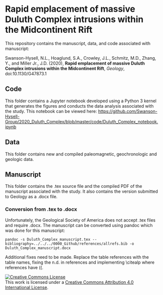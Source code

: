 # Rapid emplacement of massive Duluth Complex intrusions within the Midcontinent Rift

This repository contains the manuscript, data, and code associated with manuscript: 

Swanson-Hysell, N.L., Hoaglund, S.A., Crowley, J.L., Schmitz, M.D., Zhang, Y., and Miller Jr., J.D. (2020), **Rapid emplacement of massive Duluth Complex intrusions within the Midcontinent Rift**, *Geology*, doi:10.1130/G47873.1

## Code 

This folder contains a Jupyter notebook developed using a Python 3 kernel that generates the figures and conducts the data analysis associated with the study. This notebook can be viewed here: https://github.com/Swanson-Hysell-Group/2020_Duluth_Complex/blob/master/code/Duluth_Complex_notebook.ipynb

## Data

This folder contains new and compiled paleomagnetic, geochronologic and geologic data.

## Manuscript

This folder contains the .tex source file and the compiled PDF of the manuscript associated with the study. It also contains the version submitted to Geology as a .docx file.

### Conversion from .tex to .docx

Unfortunately, the Geological Society of America does not accept .tex files and require .docx. The manuscript can be converted using pandoc which was done for this manuscript:

```
pandoc -s Duluth_Complex_manuscript.tex --bibliography=../../../0000_Github/references/allrefs.bib -o Duluth_Complex_manuscript.docx
```

Additional fixes need to be made. Replace the table references with the table names, fixing the n.d. in references and implementing \citealp where references have ((.

<a rel="license" href="http://creativecommons.org/licenses/by/4.0/"><img alt="Creative Commons License" style="border-width:0" src="https://i.creativecommons.org/l/by/4.0/88x31.png" /></a><br />This work is licensed under a <a rel="license" href="http://creativecommons.org/licenses/by/4.0/">Creative Commons Attribution 4.0 International License</a>.
